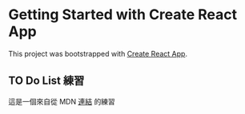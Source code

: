 # Getting Started with Create React App

This project was bootstrapped with [Create React App](https://github.com/facebook/create-react-app).

## TO Do List 練習

這是一個來自從 MDN [連結](https://developer.mozilla.org/en-US/docs/Learn/Tools_and_testing/Client-side_JavaScript_frameworks/React_todo_list_beginning) 的練習
